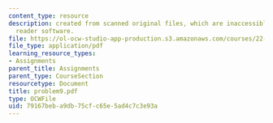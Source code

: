 ```yaml
---
content_type: resource
description: created from scanned original files, which are inaccessible to screen
  reader software.
file: https://ol-ocw-studio-app-production.s3.amazonaws.com/courses/22-314j-structural-mechanics-in-nuclear-power-technology-fall-2006/79167beba9db75cfc65e5ad4c7c3e93a_problem9.pdf
file_type: application/pdf
learning_resource_types:
- Assignments
parent_title: Assignments
parent_type: CourseSection
resourcetype: Document
title: problem9.pdf
type: OCWFile
uid: 79167beb-a9db-75cf-c65e-5ad4c7c3e93a
---
```

